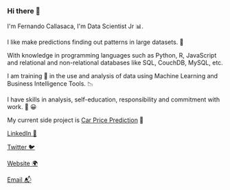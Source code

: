 ### Hi there 👋

I'm Fernando Callasaca, I'm Data Scientist Jr 📊.

I like make predictions finding out patterns in large datasets. 🌌

With knowledge in programming languages such as Python, R, JavaScript and relational and non-relational databases like SQL, CouchDB, MySQL, etc.

I am training 👔 in the use and analysis of data using Machine Learning and Business Intelligence Tools. 📉

I have skills in analysis, self-education, responsibility and commitment with work. 💪 😀

My current side project is [Car Price Prediction](https://github.com/FernandoCallasaca/car_price_prediction_python_ml) 🌟

[LinkedIn 💼](https://www.linkedin.com/in/fernandocallasaca)

[Twitter 🐦](https://twitter.com/fcallasaca)

[Website 🌍](https://github.com/fernandocallasaca)

[Email 📬](mailto:fernandocallasaca@outlook.com)
